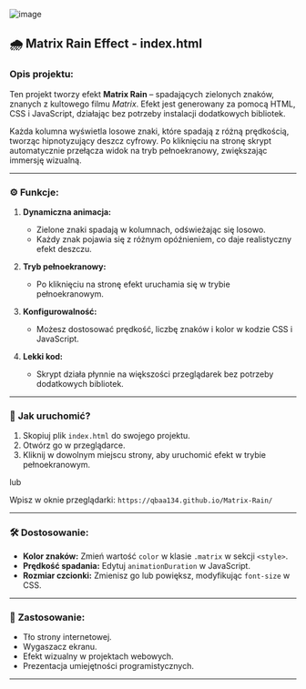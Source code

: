![image](https://github.com/user-attachments/assets/545f17e6-03cc-4376-9445-bc6882bf61ef)

## 🌧️ **Matrix Rain Effect - index.html**

### **Opis projektu:**
Ten projekt tworzy efekt **Matrix Rain** – spadających zielonych znaków, znanych z kultowego filmu *Matrix*. Efekt jest generowany za pomocą HTML, CSS i JavaScript, działając bez potrzeby instalacji dodatkowych bibliotek.

Każda kolumna wyświetla losowe znaki, które spadają z różną prędkością, tworząc hipnotyzujący deszcz cyfrowy. Po kliknięciu na stronę skrypt automatycznie przełącza widok na tryb pełnoekranowy, zwiększając immersję wizualną.

---

### ⚙️ **Funkcje:**
1. **Dynamiczna animacja:**  
   - Zielone znaki spadają w kolumnach, odświeżając się losowo.  
   - Każdy znak pojawia się z różnym opóźnieniem, co daje realistyczny efekt deszczu.  

2. **Tryb pełnoekranowy:**  
   - Po kliknięciu na stronę efekt uruchamia się w trybie pełnoekranowym.  

3. **Konfigurowalność:**  
   - Możesz dostosować prędkość, liczbę znaków i kolor w kodzie CSS i JavaScript.  

4. **Lekki kod:**  
   - Skrypt działa płynnie na większości przeglądarek bez potrzeby dodatkowych bibliotek.  

---

### 🚀 **Jak uruchomić?**
1. Skopiuj plik `index.html` do swojego projektu.  
2. Otwórz go w przeglądarce.  
3. Kliknij w dowolnym miejscu strony, aby uruchomić efekt w trybie pełnoekranowym.

lub 

Wpisz w oknie przeglądarki: `https://qbaa134.github.io/Matrix-Rain/`

---

### 🛠️ **Dostosowanie:**
- **Kolor znaków:** Zmień wartość `color` w klasie `.matrix` w sekcji `<style>`.  
- **Prędkość spadania:** Edytuj `animationDuration` w JavaScript.  
- **Rozmiar czcionki:** Zmienisz go lub powiększ, modyfikując `font-size` w CSS.  

---

### 🌟 **Zastosowanie:**
- Tło strony internetowej.  
- Wygaszacz ekranu.  
- Efekt wizualny w projektach webowych.  
- Prezentacja umiejętności programistycznych.  
---

